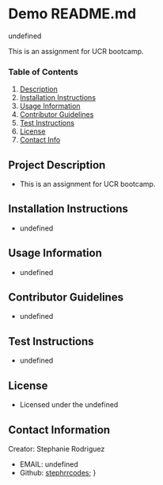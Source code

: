 # Demo README.md

  undefined
  
  This is an assignment for UCR bootcamp.
  
  ### Table of Contents
  1. [Description](#description)
  2. [Installation Instructions](#installation-instructions)
  3. [Usage Information](#usage-information)
  4. [Contributor Guidelines](#contributor-guidelines)
  5. [Test Instructions](#test-instructions)
  6. [License](#license)
  7. [Contact Info](#contact)

  ## Project Description
  * This is an assignment for UCR bootcamp.

  ## Installation Instructions
  * undefined

  ## Usage Information
  * undefined

  ## Contributor Guidelines
  * undefined

  ## Test Instructions
  * undefined

  ## License
  * Licensed under the undefined

  ## Contact Information
  Creator: Stephanie Rodriguez
  * EMAIL: undefined
  * Github: [stephrrcodes](http://github.com/stephrrcodes);
}
